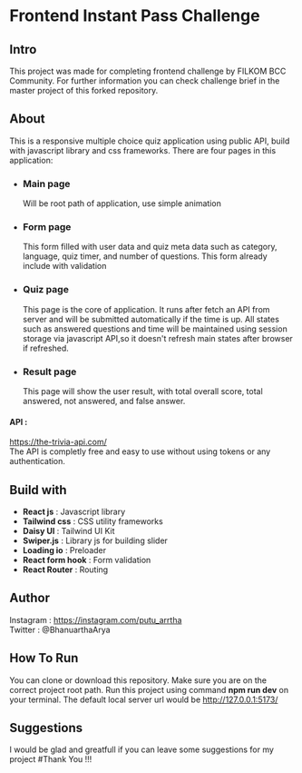 # Frontend Instant Pass Challenge

## Intro
This project was made for completing frontend challenge by FILKOM BCC Community. For further information you can check challenge brief in the master project of this forked repository.
## About 
This is a responsive multiple choice quiz application using public API, build with javascript library and css frameworks. There are four pages in this application:   
- ### Main page  
  Will be root path of application, use simple animation
- ### Form page
  This form filled with user data and quiz meta data such as category, language, quiz timer, and number of questions. This form already include with validation
- ### Quiz page 
  This page is the core of application. It runs after fetch an API from server and will be submitted automatically if the time is up. All states such as answered questions and time will be maintained using session storage via javascript API,so it doesn't refresh main states after browser if refreshed.
- ### Result page
  This page will show the user result, with total overall score, total answered, not answered, and false answer.
#### API :  
https://the-trivia-api.com/  
The API is completly free and easy to use without using tokens or any authentication.
## Build with 
- **React js** : Javascript library
- **Tailwind css** : CSS utility frameworks
- **Daisy UI** : Tailwind UI Kit
- **Swiper.js** : Library js for building slider
- **Loading io** : Preloader
- **React form hook** : Form validation 
- **React Router** : Routing
## Author 
Instagram : https://instagram.com/putu_arrtha  
Twitter : @BhanuarthaArya
## How To Run
You can clone or download this repository. Make sure you are on the correct project root path. Run this project using command **npm run dev** on your terminal. The default local server url would be http://127.0.0.1:5173/
## Suggestions
I would be glad and greatfull if you can leave some suggestions for my project
#Thank You !!!
